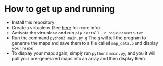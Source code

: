 # How to get up and running
- Install this repository
- Create a virtualenv (See [here](https://virtualenv.pypa.io/en/latest/) for more info)
- Activate the virtualenv and run `pip install -r requirements.txt`
- Run the command `python3 main.py g` The `g` will tell the program to generate the maps and save them to a file called `map_data.p` and display your maps
- To display your maps again, simply run `python3 main.py`, and you it will pull your pre-generated maps into an array and then display them
